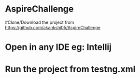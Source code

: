 # AspireChallenge
#Clone/Download the project from https://github.com/akankshi05/AspireChallenge
# Open in any IDE eg: Intellij
# Run the project from testng.xml
